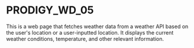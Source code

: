 # PRODIGY_WD_05
This is a web page that fetches weather data from a weather API based on the user's location or a user-inputted location.
It displays the current weather conditions, temperature, and other relevant information.
